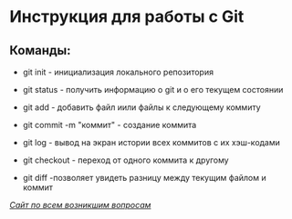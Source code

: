 # Инструкция для работы с Git
## Команды:
* git init - инициализация локального репозитория
+ git status - получить информацию о git и о его текущем состоянии

+ git add - добавить файл иили файлы к следующему коммиту
* git commit -m "коммит" - создание коммита

* git log - вывод на экран истории всех коммитов с их хэш-кодами
+ git checkout - переход от одного коммита к другому

+ git diff -позволяет увидеть разницу между текущим файлом и коммит

[*Сайт по всем возникшим вопросам*](https://git-scm.com/)